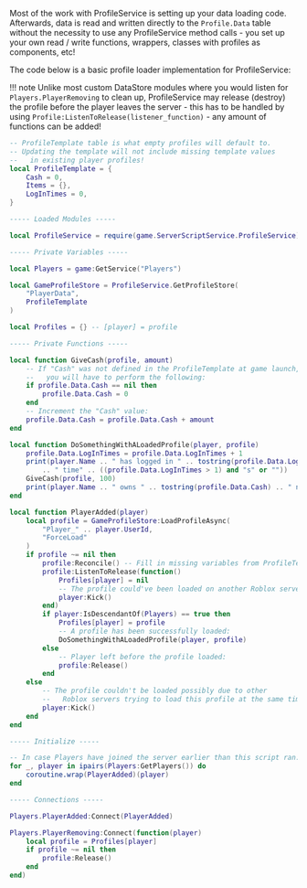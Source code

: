 Most of the work with ProfileService is setting up your data loading code. Afterwards, data is read and written directly to the `Profile.Data` table without the necessity to use any ProfileService method calls - you set up your own read / write functions, wrappers, classes with profiles as components, etc!

The code below is a basic profile loader implementation for ProfileService:

!!! note
	Unlike most custom DataStore modules where you would listen for `Players.PlayerRemoving` to clean up,
	ProfileService may release (destroy) the profile before the player leaves the server - this has to be
	handled by using `Profile:ListenToRelease(listener_function)` - any amount of functions can be added!

``` lua
-- ProfileTemplate table is what empty profiles will default to.
-- Updating the template will not include missing template values
--   in existing player profiles!
local ProfileTemplate = {
	Cash = 0,
	Items = {},
	LogInTimes = 0,
}

----- Loaded Modules -----

local ProfileService = require(game.ServerScriptService.ProfileService)

----- Private Variables -----

local Players = game:GetService("Players")

local GameProfileStore = ProfileService.GetProfileStore(
	"PlayerData",
	ProfileTemplate
)

local Profiles = {} -- [player] = profile

----- Private Functions -----

local function GiveCash(profile, amount)
	-- If "Cash" was not defined in the ProfileTemplate at game launch,
	--   you will have to perform the following:
	if profile.Data.Cash == nil then
		profile.Data.Cash = 0
	end
	-- Increment the "Cash" value:
	profile.Data.Cash = profile.Data.Cash + amount
end

local function DoSomethingWithALoadedProfile(player, profile)
	profile.Data.LogInTimes = profile.Data.LogInTimes + 1
	print(player.Name .. " has logged in " .. tostring(profile.Data.LogInTimes)
		.. " time" .. ((profile.Data.LogInTimes > 1) and "s" or ""))
	GiveCash(profile, 100)
	print(player.Name .. " owns " .. tostring(profile.Data.Cash) .. " now!")
end

local function PlayerAdded(player)
	local profile = GameProfileStore:LoadProfileAsync(
		"Player_" .. player.UserId,
		"ForceLoad"
	)
	if profile ~= nil then
		profile:Reconcile() -- Fill in missing variables from ProfileTemplate (optional)
		profile:ListenToRelease(function()
			Profiles[player] = nil
			-- The profile could've been loaded on another Roblox server:
			player:Kick()
		end)
		if player:IsDescendantOf(Players) == true then
			Profiles[player] = profile
			-- A profile has been successfully loaded:
			DoSomethingWithALoadedProfile(player, profile)
		else
			-- Player left before the profile loaded:
			profile:Release()
		end
	else
		-- The profile couldn't be loaded possibly due to other
		--   Roblox servers trying to load this profile at the same time:
		player:Kick() 
	end
end

----- Initialize -----

-- In case Players have joined the server earlier than this script ran:
for _, player in ipairs(Players:GetPlayers()) do
	coroutine.wrap(PlayerAdded)(player)
end

----- Connections -----

Players.PlayerAdded:Connect(PlayerAdded)

Players.PlayerRemoving:Connect(function(player)
	local profile = Profiles[player]
	if profile ~= nil then
		profile:Release()
	end
end)
```
